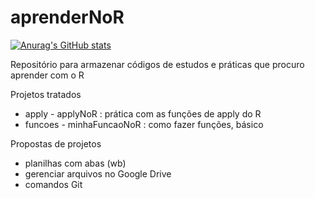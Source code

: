 # aprenderNoR

[![Anurag's GitHub stats](https://github-readme-stats.vercel.app/api?username=MarcsonAz)](https://github.com/anuraghazra/github-readme-stats)

Repositório para armazenar códigos de estudos e práticas que procuro aprender com o R

Projetos tratados

- apply - applyNoR : prática com as funções de apply do R
- funcoes - minhaFuncaoNoR : como fazer funções, básico


Propostas de projetos

- planilhas com abas (wb)
- gerenciar arquivos no Google Drive
- comandos Git
